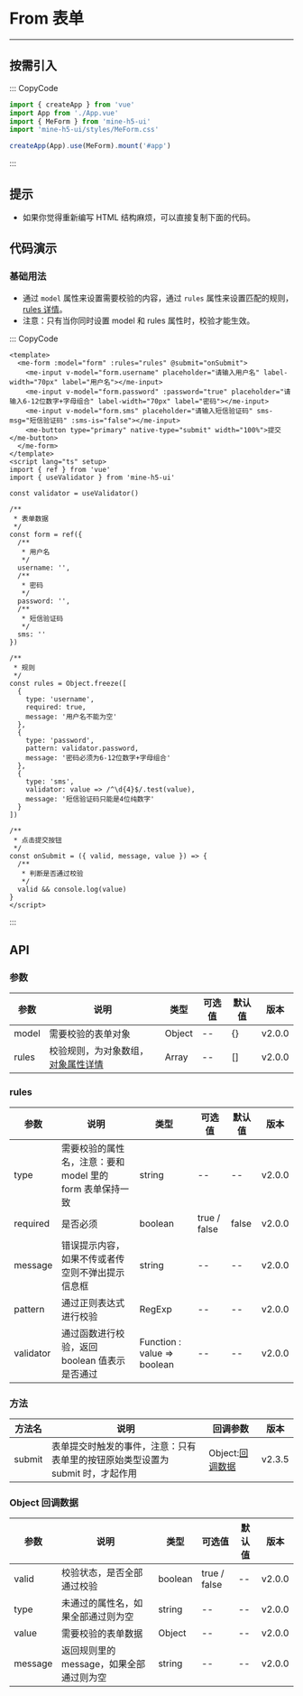 # From 表单

---

## 按需引入

::: CopyCode

```js
import { createApp } from 'vue'
import App from './App.vue'
import { MeForm } from 'mine-h5-ui'
import 'mine-h5-ui/styles/MeForm.css'

createApp(App).use(MeForm).mount('#app')
```

:::

## 提示

- 如果你觉得重新编写 HTML 结构麻烦，可以直接复制下面的代码。

## 代码演示

### 基础用法

- 通过 `model` 属性来设置需要校验的内容，通过 `rules` 属性来设置匹配的规则，[rules 详情](#rules)。
- 注意：只有当你同时设置 model 和 rules 属性时，校验才能生效。

::: CopyCode

```vue
<template>
  <me-form :model="form" :rules="rules" @submit="onSubmit">
    <me-input v-model="form.username" placeholder="请输入用户名" label-width="70px" label="用户名"></me-input>
    <me-input v-model="form.password" :password="true" placeholder="请输入6-12位数字+字母组合" label-width="70px" label="密码"></me-input>
    <me-input v-model="form.sms" placeholder="请输入短信验证码" sms-msg="短信验证码" :sms-is="false"></me-input>
    <me-button type="primary" native-type="submit" width="100%">提交</me-button>
  </me-form>
</template>
<script lang="ts" setup>
import { ref } from 'vue'
import { useValidator } from 'mine-h5-ui'

const validator = useValidator()

/**
 * 表单数据
 */
const form = ref({
  /**
   * 用户名
   */
  username: '',
  /**
   * 密码
   */
  password: '',
  /**
   * 短信验证码
   */
  sms: ''
})

/**
 * 规则
 */
const rules = Object.freeze([
  {
    type: 'username',
    required: true,
    message: '用户名不能为空'
  },
  {
    type: 'password',
    pattern: validator.password,
    message: '密码必须为6-12位数字+字母组合'
  },
  {
    type: 'sms',
    validator: value => /^\d{4}$/.test(value),
    message: '短信验证码只能是4位纯数字'
  }
])

/**
 * 点击提交按钮
 */
const onSubmit = ({ valid, message, value }) => {
  /**
   * 判断是否通过校验
   */
  valid && console.log(value)
}
</script>
```

:::

## API

### 参数

| 参数  | 说明                                         | 类型   | 可选值 | 默认值 | 版本   |
| ----- | -------------------------------------------- | ------ | ------ | ------ | ------ |
| model | 需要校验的表单对象                           | Object | --     | {}     | v2.0.0 |
| rules | 校验规则，为对象数组，[对象属性详情](#rules) | Array  | --     | []     | v2.0.0 |

### rules

| 参数      | 说明                                                      | 类型                        | 可选值       | 默认值 | 版本   |
| --------- | --------------------------------------------------------- | --------------------------- | ------------ | ------ | ------ |
| type      | 需要校验的属性名，注意：要和 model 里的 form 表单保持一致 | string                      | --           | --     | v2.0.0 |
| required  | 是否必须                                                  | boolean                     | true / false | false  | v2.0.0 |
| message   | 错误提示内容，如果不传或者传空则不弹出提示信息框          | string                      | --           | --     | v2.0.0 |
| pattern   | 通过正则表达式进行校验                                    | RegExp                      | --           | --     | v2.0.0 |
| validator | 通过函数进行校验，返回 boolean 值表示是否通过             | Function : value => boolean | --           | --     | v2.0.0 |

### 方法

| 方法名 | 说明                                                                           | 回调参数                            | 版本   |
| ------ | ------------------------------------------------------------------------------ | ----------------------------------- | ------ |
| submit | 表单提交时触发的事件，注意：只有表单里的按钮原始类型设置为 submit 时，才起作用 | Object:[回调数据](#object-回调数据) | v2.3.5 |

### Object 回调数据

| 参数    | 说明                                     | 类型    | 可选值       | 默认值 | 版本   |
| ------- | ---------------------------------------- | ------- | ------------ | ------ | ------ |
| valid   | 校验状态，是否全部通过校验               | boolean | true / false | --     | v2.0.0 |
| type    | 未通过的属性名，如果全部通过则为空       | string  | --           | --     | v2.0.0 |
| value   | 需要校验的表单数据                       | Object  | --           | --     | v2.0.0 |
| message | 返回规则里的 message，如果全部通过则为空 | string  | --           | --     | v2.0.0 |
